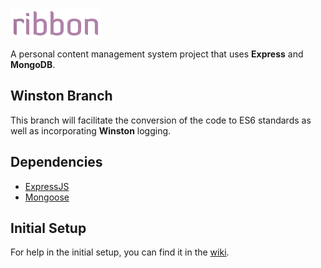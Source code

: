![ribbon logo](https://raw.githubusercontent.com/jtpox/ribbon/master/public/assets/img/ribbon_logo.png)

A personal content management system project that uses **Express** and **MongoDB**.

## Winston Branch

This branch will facilitate the conversion of the code to ES6 standards as well as incorporating **Winston** logging.
  
## Dependencies
-  [ExpressJS](https://expressjs.com/)
-  [Mongoose](http://mongoosejs.com/)

## Initial Setup
For help in the initial setup, you can find it in the [wiki](https://github.com/jtpox/ribbon/wiki/Initial-Setup).